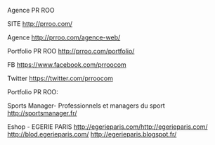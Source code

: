 
Agence PR ROO

SITE http://prroo.com/

Agence http://prroo.com/agence-web/

Portfolio  PR ROO  http://prroo.com/portfolio/

FB https://www.facebook.com/prroocom

Twitter https://twitter.com/prroocom




Portfolio  PR ROO:

Sports Manager- Professionnels et managers du sport  
http://sportsmanager.fr/

Eshop - EGERIE PARIS
http://egerieparis.com/http://egerieparis.com/
http://blod.egerieparis.com/
http://egerieparis.blogspot.fr/




